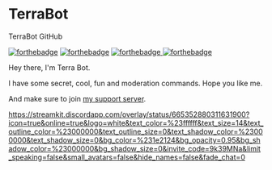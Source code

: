 # TerraBot
TerraBot GitHub
<div class="container is-widescreen">

<div class="longdescription">
<div class="content">
							
<p><a target="_blank" onclick="trackCampaignWebClick('auctions-4-1', 'description');" rel="nofollow" href="https://discord.gg/n3bYNS"><img alt="forthebadge" src="https://forthebadge.com/images/badges/built-with-love.svg"></a> 
<a target="_blank" onclick="trackCampaignWebClick('auctions-4-1', 'description');" rel="nofollow" href="https://discord.gg/n3bYNS"><img alt="forthebadge" src="https://forthebadge.com/images/badges/made-with-javascript.svg"></a>
<a target="_blank" onclick="trackCampaignWebClick('auctions-4-1', 'description');" rel="nofollow" href="https://discord.gg/n3bYNS"><img alt="forthebadge" src="https://forthebadge.com/images/badges/built-by-developers.svg"</a>
<a target="_blank" onclick="trackCampaignWebClick('auctions-4-1', 'description');" rel="nofollow" href="https://discord.gg/n3bYNS"><img alt="forthebadge" src="https://forthebadge.com/images/badges/uses-js.svg"</a></p>
<a target="_blank" onclick="trackCampaignWebClick('auctions-4-1', 'description');" rel="nofollow" href="https://top.gg/bot/590915364376805387">
</a>

<p>Hey there, I'm Terra Bot.</p>
<p>I have some secret, cool, fun and moderation commands. Hope you like me.</p>
<p>And make sure to join <a target="_blank" onclick="trackCampaignWebClick('auctions-4-1', 'description');" rel="nofollow" href="https://discord.gg/n3bYNS">my support server</a>.</p>

https://streamkit.discordapp.com/overlay/status/665352880311631900?icon=true&online=true&logo=white&text_color=%23ffffff&text_size=14&text_outline_color=%23000000&text_outline_size=0&text_shadow_color=%23000000&text_shadow_size=0&bg_color=%231e2124&bg_opacity=0.95&bg_shadow_color=%23000000&bg_shadow_size=0&invite_code=9k39MNa&limit_speaking=false&small_avatars=false&hide_names=false&fade_chat=0

